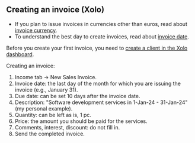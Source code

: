## Creating an invoice (Xolo)

- If you plan to issue invoices in currencies other than euros, read about [invoice currency](#invoice-currency).
- To understand the best day to create invoices, read about [invoice date](#invoice-date).

Before you create your first invoice, you need to [create a client in the Xolo dashboard](#creating-a-client).

Creating an invoice:

1. Income tab -> New Sales Invoice.
2. Invoice date: the last day of the month for which you are issuing the invoice (e.g., January 31).
3. Due date: can be set 10 days after the invoice date.
4. Description: "Software development services in 1-Jan-24 - 31-Jan-24" (my personal example).
5. Quantity: can be left as is, 1 pc.
6. Price: the amount you should be paid for the services.
7. Comments, interest, discount: do not fill in.
8. Send the completed invoice.
